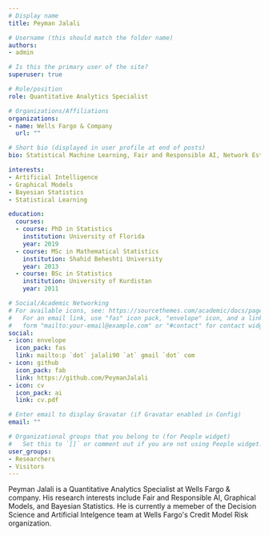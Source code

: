 ```yaml
---
# Display name
title: Peyman Jalali

# Username (this should match the folder name)
authors:
- admin

# Is this the primary user of the site?
superuser: true

# Role/position
role: Quantitative Analytics Specialist

# Organizations/Affiliations
organizations:
- name: Wells Fargo & Company 
  url: ""

# Short bio (displayed in user profile at end of posts)
bio: Statistical Machine Learning, Fair and Responsible AI, Network Estimation, Dimension Reduction, Morcove Chain Monte Carlo (MCMC)

interests:
- Artificial Intelligence
- Graphical Models
- Bayesian Statistics
- Statistical Learning 

education:
  courses:
  - course: PhD in Statistics
    institution: University of Florida
    year: 2019
  - course: MSc in Mathematical Statistics
    institution: Shahid Beheshti University
    year: 2013
  - course: BSc in Statistics
    institution: University of Kurdistan
    year: 2011

# Social/Academic Networking
# For available icons, see: https://sourcethemes.com/academic/docs/page-builder/#icons
#   For an email link, use "fas" icon pack, "envelope" icon, and a link in the
#   form "mailto:your-email@example.com" or "#contact" for contact widget.
social:
- icon: envelope
  icon_pack: fas
  link: mailto:p `dot` jalali90 `at` gmail `dot` com
- icon: github
  icon_pack: fab
  link: https://github.com/PeymanJalali
- icon: cv
  icon_pack: ai
  link: cv.pdf

# Enter email to display Gravatar (if Gravatar enabled in Config)
email: ""

# Organizational groups that you belong to (for People widget)
#   Set this to `[]` or comment out if you are not using People widget.
user_groups:
- Researchers
- Visitors
---
```


Peyman Jalali is a Quantitative Analytics Specialist at Wells Fargo & company. His research interests include Fair and Responsible AI, Graphical Models, and Bayesian Statistics. He is currently a memeber of the Decision Science and Artificial Intelgence team at Wells Fargo's Credit Model Risk organization. 



